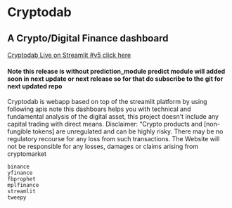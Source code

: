 # Cryptodab

## A Crypto/Digital Finance dashboard 

[Cryptodab Live on Streamlit #v5 click here ]([https://youtu.be/CkcJ9_dpjqw](https://harshstag-cryptodabv5-app-ua7kz8.streamlitapp.com/))
#### Note this release is without prediction_module predict module will added soon in next update or next release so for that do subscribe to the git for next updated repo

Cryptodab is webapp based on top of the streamlit platform by using following apis note this dashboars helps you with technical and fundamental analysis of the digital asset, this project doesn't include any capital trading with direct means.
Disclaimer: “Crypto products and [non-fungible tokens] are unregulated and can be highly risky. There may be no regulatory recourse for any loss from such transactions. The Website will not be responsible for any losses, damages or claims arising from cryptomarket
```
binance
yfinance
fbprophet
mplfinance
streamlit
tweepy
```

